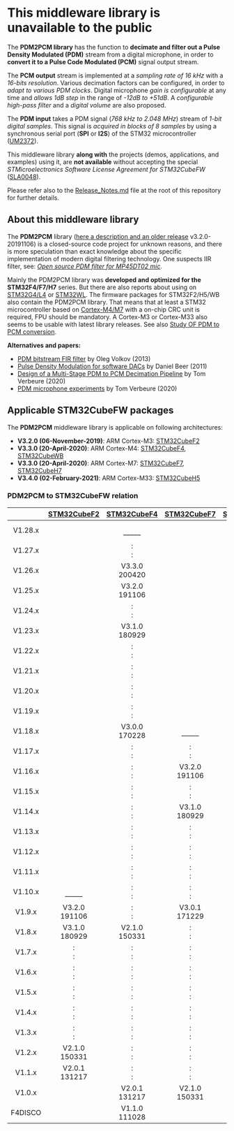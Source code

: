 # This middleware library is unavailable to the public

The **PDM2PCM library** has the function to **decimate and filter out a
Pulse Density Modulated (PDM)** stream from a digital microphone, in order
to **convert it to a Pulse Code Modulated (PCM)** signal output stream.

The **PCM output** stream is implemented at a *sampling rate of 16 kHz* with
a *16-bits resolution*. Various decimation factors can be configured, in order
to *adapt to various PDM clocks*. Digital microphone *gain is configurable*
at any time and *allows 1dB step* in the range of *-12dB to +51dB*.
A *configurable high-pass filter* and a *digital volume* are also proposed.

The **PDM input** takes a PDM signal (*768 kHz to 2.048 MHz*) stream of
*1-bit digital samples*. This signal is *acquired in blocks of 8 samples*
by using a synchronous serial port (**SPI** or **I2S**) of the STM32
microcontroller ([UM2372]).

This middleware library **along with** the projects (demos, applications, and
examples) using it, are **not available** without accepting the special
*STMicroelectronics Software License Agreement for STM32CubeFW* ([SLA0048]).

Please refer also to the [Release_Notes.md] file at the root of this repository
for further details.

[SLA0048]: https://www.st.com/resource/en/license/SLA0048_STM32CubeFW.pdf
[Release_Notes.md]: ../../../../../Release_Notes.md#some-middleware-libraries-are-unavailable-along-with-this-repository
[UM2372]: https://www.st.com/st-web-ui/static/active/en/resource/technical/document/user_manual/DM00482421.pdf

## About this middleware library

The **PDM2PCM** library ([here a description and an older release][AudioPDM-MW]
v3.2.0-20191106) is a closed-source code project for unknown reasons, and there
is more speculation than exact knowledge about the specific implementation of
modern digital filtering technology. One suspects IIR filter, see:
*[Open source PDM filter for MP45DT02 mic]*.

[AudioPDM-MW]: https://www.st.com/AudioPDM-MW
[Open source PDM filter for MP45DT02 mic]: https://community.st.com/t5/stm32-mcus-other-solutions/open-source-pdm-filter-for-mp45dt02-mic/m-p/504363/highlight/true#M3015

Mainly the PDM2PCM library was **developed and optimized for the STM32F4/F7/H7**
series. But there are also reports about using on [STM32G4/L4] or [STM32WL].
The firmware packages for STM32F2/H5/WB also contain the PDM2PCM library.
That means that at least a STM32 microcontroller based on [Cortex-M4/M7] with
a on-chip CRC unit is required, FPU should be mandatory. A Cortex-M3 or
Cortex-M33 also seems to be usable with latest library releases. See also
[Study OF PDM to PCM conversion].

[STM32G4/L4]: https://community.st.com/t5/stm32cubemx-mcus/why-is-pdm2pcm-not-enabled-for-stm32g4-in-cubemx/m-p/85020/highlight/true#M1844
[STM32WL]: https://community.st.com/t5/mems-sensors/dm2pcm-library-for-stm32wl-microcontrollers-missing/m-p/138295/highlight/true#M2921
[Cortex-M4/M7]: https://community.st.com/t5/stm32cubemx-mcus/is-pdm2pcm-software-library-available-to-cortex-m0-if-it-s/m-p/193672/highlight/true#M8706
[Study OF PDM to PCM conversion]: https://github.com/VictorTagayun/STM32_PDM2PCM_PDM-Stream_to_PCM-Processing

**Alternatives and papers:**

- [PDM bitstream FIR filter] by Oleg Volkov (2013)
- [Pulse Density Modulation for software DACs] by Daniel Beer (2011)
- [Design of a Multi-Stage PDM to PCM Decimation Pipeline] by Tom Verbeure (2020)
- [PDM microphone experiments] by Tom Verbeure (2020)

[PDM bitstream FIR filter]: https://github.com/olegv142/pdm_fir
[Pulse Density Modulation for software DACs]: https://dlbeer.co.nz/articles/pdm.html
[Design of a Multi-Stage PDM to PCM Decimation Pipeline]: https://tomverbeure.github.io/2020/12/20/Design-of-a-Multi-Stage-PDM-to-PCM-Decimation-Pipeline.html
[PDM microphone experiments]: https://github.com/tomverbeure/pdm

## Applicable STM32CubeFW packages

The **PDM2PCM** middleware library is applicable on following architectures:

* **V3.2.0 (06-November-2019)**: ARM Cortex-M3: [STM32CubeF2]
* **V3.3.0 (20-April-2020)**: ARM Cortex-M4: [STM32CubeF4], [STM32CubeWB]
* **V3.3.0 (20-April-2020)**: ARM Cortex-M7: [STM32CubeF7], [STM32CubeH7]
* **V3.4.0 (02-February-2021)**: ARM Cortex-M33: [STM32CubeH5]

[STM32CubeF2]: https://www.st.com/STM32CubeF2
[STM32CubeF4]: https://www.st.com/STM32CubeF4
[STM32CubeF7]: https://www.st.com/STM32CubeF7
[STM32CubeH5]: https://www.st.com/STM32CubeH5
[STM32CubeH7]: https://www.st.com/STM32CubeH7
[STM32CubeWB]: https://www.st.com/STM32CubeWB

### PDM2PCM to STM32CubeFW relation

|       |  [STM32CubeF2]  |  [STM32CubeF4]  |  [STM32CubeF7]  |  [STM32CubeH5]  |  [STM32CubeH7]  |  [STM32CubeWB]  |
|:-----:|:---------------:|:---------------:|:---------------:|:---------------:|:---------------:|:---------------:|
|V1.28.x|                 |   <br/>–––––    |                 |                 |                 |                 |
|V1.27.x|                 |     :<br/>:     |                 |                 |                 |                 |
|V1.26.x|                 |V3.3.0<br/>200420|                 |                 |                 |                 |
|V1.25.x|                 |V3.2.0<br/>191106|                 |                 |                 |                 |
|V1.24.x|                 |     :<br/>:     |                 |                 |                 |                 |
|V1.23.x|                 |V3.1.0<br/>180929|                 |                 |                 |                 |
|V1.22.x|                 |     :<br/>:     |                 |                 |                 |                 |
|V1.21.x|                 |     :<br/>:     |                 |                 |                 |                 |
|V1.20.x|                 |     :<br/>:     |                 |                 |                 |                 |
|V1.19.x|                 |     :<br/>:     |                 |                 |                 |                 |
|V1.18.x|                 |V3.0.0<br/>170228|   <br/>–––––    |                 |                 |   <br/>–––––    |
|V1.17.x|                 |     :<br/>:     |     :<br/>:     |                 |                 |     :<br/>:     |
|V1.16.x|                 |     :<br/>:     |V3.2.0<br/>191106|                 |                 |     :<br/>:     |
|V1.15.x|                 |     :<br/>:     |     :<br/>:     |                 |                 |     :<br/>:     |
|V1.14.x|                 |     :<br/>:     |V3.1.0<br/>180929|                 |                 |     :<br/>:     |
|V1.13.x|                 |     :<br/>:     |     :<br/>:     |                 |                 |     :<br/>:     |
|V1.12.x|                 |     :<br/>:     |     :<br/>:     |                 |   <br/>–––––    |     :<br/>:     |
|V1.11.x|                 |     :<br/>:     |     :<br/>:     |                 |     :<br/>:     |     :<br/>:     |
|V1.10.x|   <br/>–––––    |     :<br/>:     |     :<br/>:     |                 |     :<br/>:     |V3.3.0<br/>200420|
|V1.9.x |V3.2.0<br/>191106|     :<br/>:     |V3.0.1<br/>171229|                 |     :<br/>:     |                 |
|V1.8.x |V3.1.0<br/>180929|V2.1.0<br/>150331|     :<br/>:     |                 |V3.3.0<br/>200420|                 |
|V1.7.x |     :<br/>:     |     :<br/>:     |     :<br/>:     |                 |     :<br/>:     |                 |
|V1.6.x |     :<br/>:     |     :<br/>:     |     :<br/>:     |                 |     :<br/>:     |                 |
|V1.5.x |     :<br/>:     |     :<br/>:     |     :<br/>:     |                 |     :<br/>:     |                 |
|V1.4.x |     :<br/>:     |     :<br/>:     |     :<br/>:     |                 |V3.1.0<br/>180929|                 |
|V1.3.x |     :<br/>:     |     :<br/>:     |     :<br/>:     |                 |     :<br/>:     |                 |
|V1.2.x |V2.1.0<br/>150331|     :<br/>:     |     :<br/>:     |   <br/>–––––    |V3.0.0<br/>170228|                 |
|V1.1.x |V2.0.1<br/>131217|     :<br/>:     |     :<br/>:     |     :<br/>:     |                 |                 |
|V1.0.x |                 |V2.0.1<br/>131217|V2.1.0<br/>150331|V3.4.0<br/>210202|                 |                 |
|F4DISCO|                 |V1.1.0<br/>111028|                 |                 |                 |                 |
